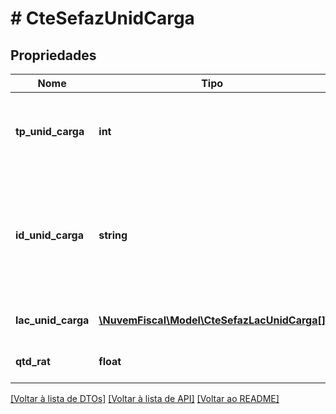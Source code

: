 # # CteSefazUnidCarga

## Propriedades

Nome | Tipo | Descrição | Comentários
------------ | ------------- | ------------- | -------------
**tp_unid_carga** | **int** | Tipo da Unidade de Carga.  1 - Container  2 - ULD  3 - Pallet  4 - Outros. |
**id_unid_carga** | **string** | Identificação da Unidade de Carga.  Informar a identificação da unidade de carga, por exemplo: número do container. |
**lac_unid_carga** | [**\NuvemFiscal\Model\CteSefazLacUnidCarga[]**](CteSefazLacUnidCarga.md) | Lacres das Unidades de Carga. | [optional]
**qtd_rat** | **float** | Quantidade rateada (Peso,Volume). | [optional]

[[Voltar à lista de DTOs]](../../README.md#models) [[Voltar à lista de API]](../../README.md#endpoints) [[Voltar ao README]](../../README.md)
